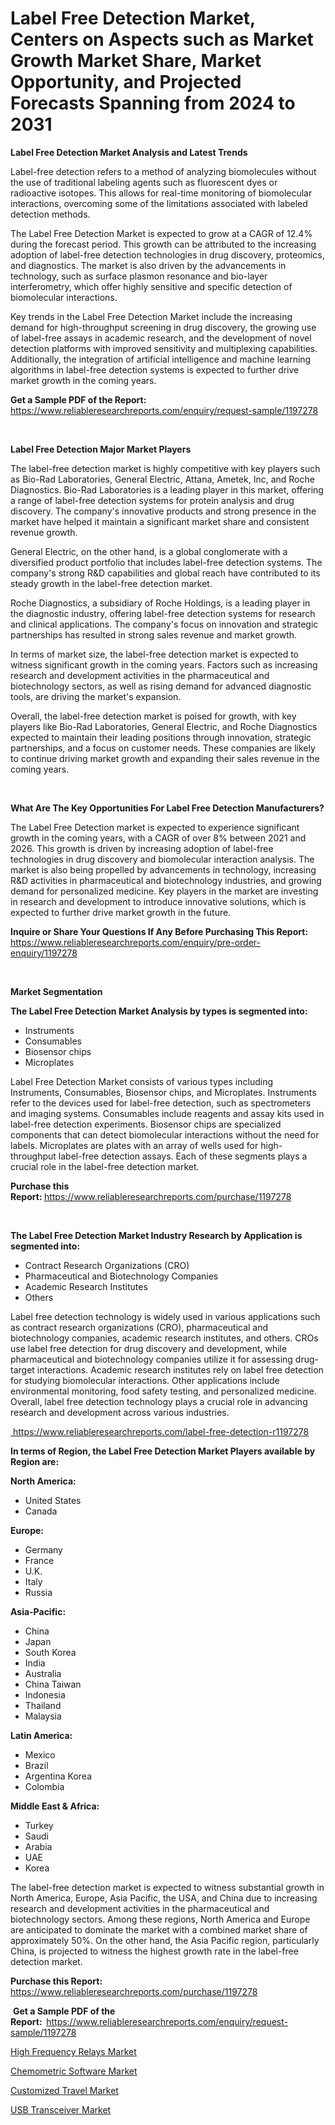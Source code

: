 <p><h1>Label Free Detection Market, Centers on Aspects such as Market Growth Market Share, Market Opportunity, and Projected Forecasts Spanning from 2024 to 2031</h1></p><p><strong>Label Free Detection Market Analysis and Latest Trends</strong></p>
<p><p>Label-free detection refers to a method of analyzing biomolecules without the use of traditional labeling agents such as fluorescent dyes or radioactive isotopes. This allows for real-time monitoring of biomolecular interactions, overcoming some of the limitations associated with labeled detection methods.</p><p>The Label Free Detection Market is expected to grow at a CAGR of 12.4% during the forecast period. This growth can be attributed to the increasing adoption of label-free detection technologies in drug discovery, proteomics, and diagnostics. The market is also driven by the advancements in technology, such as surface plasmon resonance and bio-layer interferometry, which offer highly sensitive and specific detection of biomolecular interactions.</p><p>Key trends in the Label Free Detection Market include the increasing demand for high-throughput screening in drug discovery, the growing use of label-free assays in academic research, and the development of novel detection platforms with improved sensitivity and multiplexing capabilities. Additionally, the integration of artificial intelligence and machine learning algorithms in label-free detection systems is expected to further drive market growth in the coming years.</p></p>
<p><strong>Get a Sample PDF of the Report:&nbsp;</strong> <a href="https://www.reliableresearchreports.com/enquiry/request-sample/1197278">https://www.reliableresearchreports.com/enquiry/request-sample/1197278</a></p>
<p>&nbsp;</p>
<p><strong>Label Free Detection Major Market Players</strong></p>
<p><p>The label-free detection market is highly competitive with key players such as Bio-Rad Laboratories, General Electric, Attana, Ametek, Inc, and Roche Diagnostics. Bio-Rad Laboratories is a leading player in this market, offering a range of label-free detection systems for protein analysis and drug discovery. The company's innovative products and strong presence in the market have helped it maintain a significant market share and consistent revenue growth.</p><p>General Electric, on the other hand, is a global conglomerate with a diversified product portfolio that includes label-free detection systems. The company's strong R&D capabilities and global reach have contributed to its steady growth in the label-free detection market.</p><p>Roche Diagnostics, a subsidiary of Roche Holdings, is a leading player in the diagnostic industry, offering label-free detection systems for research and clinical applications. The company's focus on innovation and strategic partnerships has resulted in strong sales revenue and market growth.</p><p>In terms of market size, the label-free detection market is expected to witness significant growth in the coming years. Factors such as increasing research and development activities in the pharmaceutical and biotechnology sectors, as well as rising demand for advanced diagnostic tools, are driving the market's expansion.</p><p>Overall, the label-free detection market is poised for growth, with key players like Bio-Rad Laboratories, General Electric, and Roche Diagnostics expected to maintain their leading positions through innovation, strategic partnerships, and a focus on customer needs. These companies are likely to continue driving market growth and expanding their sales revenue in the coming years.</p></p>
<p>&nbsp;</p>
<p><strong>What Are The Key Opportunities For Label Free Detection Manufacturers?</strong></p>
<p><p>The Label Free Detection market is expected to experience significant growth in the coming years, with a CAGR of over 8% between 2021 and 2026. This growth is driven by increasing adoption of label-free technologies in drug discovery and biomolecular interaction analysis. The market is also being propelled by advancements in technology, increasing R&D activities in pharmaceutical and biotechnology industries, and growing demand for personalized medicine. Key players in the market are investing in research and development to introduce innovative solutions, which is expected to further drive market growth in the future.</p></p>
<p><strong>Inquire or Share Your Questions If Any Before Purchasing This Report:</strong> <a href="https://www.reliableresearchreports.com/enquiry/pre-order-enquiry/1197278">https://www.reliableresearchreports.com/enquiry/pre-order-enquiry/1197278</a></p>
<p>&nbsp;</p>
<p><strong>Market Segmentation</strong></p>
<p><strong>The Label Free Detection Market Analysis by types is segmented into:</strong></p>
<p><ul><li>Instruments</li><li>Consumables</li><li>Biosensor chips</li><li>Microplates</li></ul></p>
<p><p>Label Free Detection Market consists of various types including Instruments, Consumables, Biosensor chips, and Microplates. Instruments refer to the devices used for label-free detection, such as spectrometers and imaging systems. Consumables include reagents and assay kits used in label-free detection experiments. Biosensor chips are specialized components that can detect biomolecular interactions without the need for labels. Microplates are plates with an array of wells used for high-throughput label-free detection assays. Each of these segments plays a crucial role in the label-free detection market.</p></p>
<p><strong>Purchase this Report:&nbsp;</strong><a href="https://www.reliableresearchreports.com/purchase/1197278">https://www.reliableresearchreports.com/purchase/1197278</a></p>
<p>&nbsp;</p>
<p><strong>The Label Free Detection Market Industry Research by Application is segmented into:</strong></p>
<p><ul><li>Contract Research Organizations (CRO)</li><li>Pharmaceutical and Biotechnology Companies</li><li>Academic Research Institutes</li><li>Others</li></ul></p>
<p><p>Label free detection technology is widely used in various applications such as contract research organizations (CRO), pharmaceutical and biotechnology companies, academic research institutes, and others. CROs use label free detection for drug discovery and development, while pharmaceutical and biotechnology companies utilize it for assessing drug-target interactions. Academic research institutes rely on label free detection for studying biomolecular interactions. Other applications include environmental monitoring, food safety testing, and personalized medicine. Overall, label free detection technology plays a crucial role in advancing research and development across various industries.</p></p>
<p><a href="https://www.reliableresearchreports.com/label-free-detection-r1197278">&nbsp;https://www.reliableresearchreports.com/label-free-detection-r1197278</a></p>
<p><strong>In terms of Region, the Label Free Detection Market Players available by Region are:</strong></p>
<p>
    <p> <strong> North America: </strong>
        <ul>
            <li>United States</li>
            <li>Canada</li>
        </ul>
        </p> 
    <p> <strong> Europe: </strong>
        <ul>
            <li>Germany</li>
            <li>France</li>
            <li>U.K.</li>
            <li>Italy</li>
            <li>Russia</li>
        </ul>
        </p> 
    <p> <strong> Asia-Pacific: </strong>
        <ul>
            <li>China</li>
            <li>Japan</li>
            <li>South Korea</li>
            <li>India</li>
            <li>Australia</li>
            <li>China Taiwan</li>
            <li>Indonesia</li>
            <li>Thailand</li>
            <li>Malaysia</li>
        </ul>
        </p> 
    <p> <strong> Latin America: </strong>
        <ul>
            <li>Mexico</li>
            <li>Brazil</li>
            <li>Argentina Korea</li>
            <li>Colombia</li>
        </ul>
        </p> 
    <p> <strong> Middle East & Africa: </strong>
        <ul>
            <li>Turkey</li>
            <li>Saudi</li>
            <li>Arabia</li>
            <li>UAE</li>
            <li>Korea</li>
        </ul>
    </p>
    </p>
<p><p>The label-free detection market is expected to witness substantial growth in North America, Europe, Asia Pacific, the USA, and China due to increasing research and development activities in the pharmaceutical and biotechnology sectors. Among these regions, North America and Europe are anticipated to dominate the market with a combined market share of approximately 50%. On the other hand, the Asia Pacific region, particularly China, is projected to witness the highest growth rate in the label-free detection market.</p></p>
<p><strong>Purchase this Report: </strong><a href="https://www.reliableresearchreports.com/purchase/1197278">https://www.reliableresearchreports.com/purchase/1197278</a></p>
<p>&nbsp;<strong>Get a Sample PDF of the Report:&nbsp;&nbsp;</strong><a href="https://www.reliableresearchreports.com/enquiry/request-sample/1197278">https://www.reliableresearchreports.com/enquiry/request-sample/1197278</a></p>
<p><strong></strong></p>
<p><p><a href="https://www.linkedin.com/pulse/high-frequency-relays-market-trends-forecast-competitive-analysis-po4de?trackingId=V%2BZ2UH5tksbP3PXGgqoT0g%3D%3D">High Frequency Relays Market</a></p><p><a href="https://github.com/kufem1/Market-Research-Report-List-2/blob/main/chemometric-software-market.md">Chemometric Software Market</a></p><p><a href="https://github.com/kosella/Market-Research-Report-List-3/blob/main/customized-travel-market.md">Customized Travel Market</a></p><p><a href="https://www.linkedin.com/pulse/decoding-usb-transceiver-market-metrics-share-trends-growth-rww2e?trackingId=jV6wfDpEX%2FOa8oPscEgR%2BQ%3D%3D">USB Transceiver Market</a></p></p>